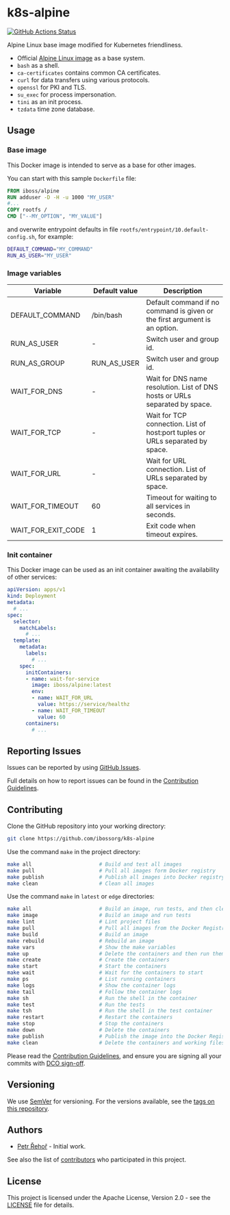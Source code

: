 # k8s-alpine

[![GitHub Actions Status](../../workflows/Build%20and%20Publish%20to%20Docker%20Hub/badge.svg)](../../actions)

Alpine Linux base image modified for Kubernetes friendliness.

* Official [Alpine Linux image](https://hub.docker.com/_/alpine/) as a base system.
* `bash` as a shell.
* `ca-certificates` contains common CA certificates.
* `curl` for data transfers using various protocols.
* `openssl` for PKI and TLS.
* `su_exec` for process impersonation.
* `tini` as an init process.
* `tzdata` time zone database.

## Usage

### Base image

This Docker image is intended to serve as a base for other images.

You can start with this sample `Dockerfile` file:

```Dockerfile
FROM iboss/alpine
RUN adduser -D -H -u 1000 "MY_USER"
#...
COPY rootfs /
CMD ["--MY_OPTION", "MY_VALUE"]
```

and overwrite entrypoint defaults in file `rootfs/entrypoint/10.default-config.sh`, for example:

```bash
DEFAULT_COMMAND="MY_COMMAND"
RUN_AS_USER="MY_USER"
```

### Image variables

| Variable | Default value | Description |
| -------- | ------------- | ----------- |
| DEFAULT_COMMAND | /bin/bash | Default command if no command is given or the first argument is an option. |
| RUN_AS_USER  | - | Switch user and group id. |
| RUN_AS_GROUP | RUN_AS_USER | Switch user and group id. |
| WAIT_FOR_DNS | - | Wait for DNS name resolution. List of DNS hosts or URLs separated by space. |
| WAIT_FOR_TCP | - | Wait for TCP connection. List of host:port tuples or URLs separated by space. |
| WAIT_FOR_URL | - | Wait for URL connection. List of URLs separated by space. |
| WAIT_FOR_TIMEOUT | 60 | Timeout for waiting to all services in seconds. |
| WAIT_FOR_EXIT_CODE | 1 | Exit code when timeout expires. |

### Init container

This Docker image can be used as an init container awaiting the availability of other services:

```yaml
apiVersion: apps/v1
kind: Deployment
metadata:
  # ...
spec:
  selector:
    matchLabels:
      # ...
  template:
    metadata:
      labels:
        # ...
    spec:
      initContainers:
      - name: wait-for-service
        image: iboss/alpine:latest
        env:
        - name: WAIT_FOR_URL
          value: https://service/healthz
        - name: WAIT_FOR_TIMEOUT
          value: 60
      containers:
        # ...
```

## Reporting Issues

Issues can be reported by using [GitHub Issues](/../../issues).

Full details on how to report issues can be found in the [Contribution Guidelines](CONTRIBUTING.md).

## Contributing

Clone the GitHub repository into your working directory:

```bash
git clone https://github.com/ibossorg/k8s-alpine
```

Use the command `make` in the project directory:

```bash
make all                      # Build and test all images
make pull                     # Pull all images form Docker registry
make publish                  # Publish all images into Docker registry
make clean                    # Clean all images
```

Use the command `make` in `latest` or `edge` directories:

```bash
make all                      # Build an image, run tests, and then clean
make image                    # Build an image and run tests
make lint                     # Lint project files
make pull                     # Pull all images from the Docker Registry
make build                    # Build an image
make rebuild                  # Rebuild an image
make vars                     # Show the make variables
make up                       # Delete the containers and then run them fresh
make create                   # Create the containers
make start                    # Start the containers
make wait                     # Wait for the containers to start
make ps                       # List running containers
make logs                     # Show the container logs
make tail                     # Follow the container logs
make sh                       # Run the shell in the container
make test                     # Run the tests
make tsh                      # Run the shell in the test container
make restart                  # Restart the containers
make stop                     # Stop the containers
make down                     # Delete the containers
make publish                  # Publish the image into the Docker Registry
make clean                    # Delete the containers and working files
```

Please read the [Contribution Guidelines](CONTRIBUTING.md), and ensure you are signing all your commits with [DCO sign-off](CONTRIBUTING.md#developer-certification-of-origin-dco).

## Versioning

We use [SemVer](http://semver.org/) for versioning. For the versions available, see the [tags on this repository](/../../tags).

## Authors

* [Petr Řehoř](https://github.com/prehor) - Initial work.

See also the list of [contributors](../../contributors) who participated in this project.

## License

This project is licensed under the Apache License, Version 2.0 - see the [LICENSE](LICENSE) file for details.
